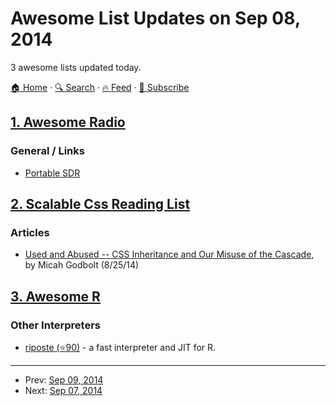 # Awesome List Updates on Sep 08, 2014

3 awesome lists updated today.

[🏠 Home](/README.md) · [🔍 Search](https://test.trackawesomelist.com/search/) · [🔥 Feed](https://test.trackawesomelist.com/feed.xml) · [📮 Subscribe](https://trackawesomelist.us17.list-manage.com/subscribe?u=d2f0117aa829c83a63ec63c2f&id=36a103854c)



## [1. Awesome Radio](/content/kyleterry/awesome-radio/README.md)

### General / Links

*   [Portable SDR](http://hackaday.io/project/1538-PortableSDR)

## [2. Scalable Css Reading List](/content/davidtheclark/scalable-css-reading-list/README.md)

### Articles

*   [Used and Abused -- CSS Inheritance and Our Misuse of the Cascade](http://www.phase2technology.com/blog/used-and-abused-css-inheritance-and-our-misuse-of-the-cascade/?utm_source=CSS-Weekly\&utm_campaign=Issue-127\&utm_medium=RSS), by Micah Godbolt (8/25/14)

## [3. Awesome R](/content/qinwf/awesome-R/README.md)

### Other Interpreters

*   [riposte (⭐90)](https://github.com/jtalbot/riposte) - a fast interpreter and JIT for R.

---

- Prev: [Sep 09, 2014](/content/2014/09/09/README.md)
- Next: [Sep 07, 2014](/content/2014/09/07/README.md)